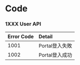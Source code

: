 # Code

### 1XXX User API
| Error Code     | Detail         |
| :------------- | :------------- |
| 1001| Portal登入失敗|
| 1002           | Portal登入成功   |
